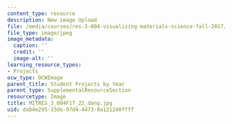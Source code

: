 ```yaml
---
content_type: resource
description: New image Upload
file: /media/courses/res-3-004-visualizing-materials-science-fall-2017/dab4e29533de97d444738a121240ffff_MITRES_3_004F17_22_dang.jpg
file_type: image/jpeg
image_metadata:
  caption: ''
  credit: ''
  image-alt: ''
learning_resource_types:
- Projects
ocw_type: OCWImage
parent_title: Student Projects by Year
parent_type: SupplementalResourceSection
resourcetype: Image
title: MITRES_3_004F17_22_dang.jpg
uid: dab4e295-33de-97d4-4473-8a121240ffff
---
```

